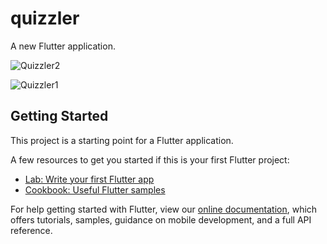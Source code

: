 # quizzler

A new Flutter application.


![Quizzler2](https://user-images.githubusercontent.com/49126003/103776609-79bdff80-5051-11eb-8089-08e8b4294ce9.png)


![Quizzler1](https://user-images.githubusercontent.com/49126003/103776599-775ba580-5051-11eb-9348-ffcb50582400.png)


## Getting Started

This project is a starting point for a Flutter application.

A few resources to get you started if this is your first Flutter project:

- [Lab: Write your first Flutter app](https://flutter.dev/docs/get-started/codelab)
- [Cookbook: Useful Flutter samples](https://flutter.dev/docs/cookbook)

For help getting started with Flutter, view our
[online documentation](https://flutter.dev/docs), which offers tutorials,
samples, guidance on mobile development, and a full API reference.
